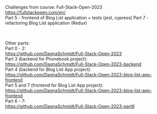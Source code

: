 Challenges from course: Full-Stack-Open-2023 </br>
https://fullstackopen.com/en/  </br>
Part 5 - frontend of Blog List application + tests (jest, cypress)
Part 7 - refactoring Blog List application (Redux)

</br></br>
Other parts:</br>
Part 0 - 2:</br>
https://github.com/DagnaSchmidt/Full-Stack-Open-2023</br>
Part 3 (backend for Phonebook project):</br>
https://github.com/DagnaSchmidt/Full-Stack-Open-2023-backend</br>
Part 4 (backend for Blog List App project):</br>
https://github.com/DagnaSchmidt/Full-Stack-Open-2023-blog-list-app-frontend</br>
Part 5 and 7 (frontend for Blog List App project): </br>
https://github.com/DagnaSchmidt/Full-Stack-Open-2023-blog-list-app-frontend</br>
Part 6 - 7:</br>
https://github.com/DagnaSchmidt/Full-Stack-Open-2023-part6
